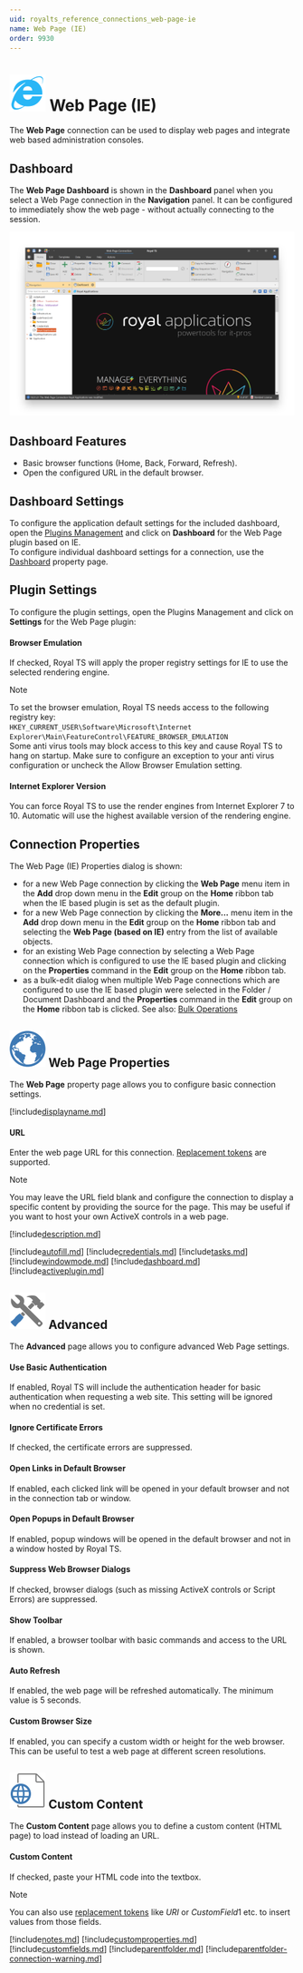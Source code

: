 ```yaml
---
uid: royalts_reference_connections_web-page-ie
name: Web Page (IE)
order: 9930
---
```


# ![](/r2022/images/RoyalTS/Plugins/Connections/WebPageIE/SVG_PluginIcon_32.svg#img_header) Web Page (IE)
The **Web Page** connection can be used to display web pages and integrate web based administration consoles.

## Dashboard
The **Web Page Dashboard** is shown in the **Dashboard** panel when you select a Web Page connection in the **Navigation** panel. It can be configured to immediately show the web page - without actually connecting to the session.

![WebPageIE_Dashboard](/r2022/images/RoyalTS/Plugins/Connections/WebPageIE/ie_dashboard.png)

## Dashboard Features
- Basic browser functions (Home, Back, Forward, Refresh).
- Open the configured URL in the default browser.

## Dashboard Settings
To configure the application default settings for the included dashboard, open the [Plugins Management](xref:royalts_intro_plugins) and click on **Dashboard** for the Web Page plugin based on IE.  
To configure individual dashboard settings for a connection, use the [Dashboard](#dashboard) property page.

## Plugin Settings
To configure the plugin settings, open the Plugins Management and click on **Settings** for the Web Page plugin:

#### Browser Emulation
If checked, Royal TS will apply the proper registry settings for IE to use the selected rendering engine.
> [!Note]
> To set the browser emulation, Royal TS needs access to the following registry key:  
> ```HKEY_CURRENT_USER\Software\Microsoft\Internet Explorer\Main\FeatureControl\FEATURE_BROWSER_EMULATION```  
> Some anti virus tools may block access to this key and cause Royal TS to hang on startup. Make sure to configure an exception to your anti virus configuration or uncheck the Allow Browser Emulation setting.

#### Internet Explorer Version
You can force Royal TS to use the render engines from Internet Explorer 7 to 10. Automatic will use the highest available version of the rendering engine.

## Connection Properties
The Web Page (IE) Properties dialog is shown:
- for a new Web Page connection by clicking the **Web Page** menu item in the **Add** drop down menu in the **Edit** group on the **Home** ribbon tab when the IE based plugin is set as the default plugin.
- for a new Web Page connection by clicking the **More...** menu item in the **Add** drop down menu in the **Edit** group on the **Home** ribbon tab and selecting the **Web Page (based on IE)** entry from the list of available objects.
- for an existing Web Page connection by selecting a Web Page connection which is configured to use the IE based plugin and clicking on the **Properties** command in the **Edit** group on the **Home** ribbon tab.
- as a bulk-edit dialog when multiple Web Page connections which are configured to use the IE based plugin were selected in the Folder / Document Dashboard and the **Properties** command in the **Edit** group on the **Home** ribbon tab is clicked. See also: [Bulk Operations](xref:royalts_tutorials_bulk)

## ![](/r2022/images/RoyalTS/Plugins/Connections/WebPageIE/SVG_PluginIconConnection_32.svg#img_header) Web Page Properties
The **Web Page** property page allows you to configure basic connection settings.

[!include[displayname.md](~/royalts/_shared/displayname.md)]

#### URL
Enter the web page URL for this connection. [Replacement tokens](xref:royalts_advanced_tokens) are supported.

> [!Note]
> You may leave the URL field blank and configure the connection to display a specific content by providing the source for the page. This may be useful if you want to host your own ActiveX controls in a web page.

[!include[description.md](~/royalts/_shared/description.md)]

[!include[autofill.md](~/royalts/_shared/autofill.md)]
[!include[credentials.md](~/royalts/_shared/credentials.md)]
[!include[tasks.md](~/royalts/_shared/tasks.md)]
[!include[windowmode.md](~/royalts/_shared/windowmode.md)]
[!include[dashboard.md](~/royalts/_shared/dashboard.md)]
[!include[activeplugin.md](~/royalts/_shared/activeplugin.md)]

## ![](/r2022/images/RoyalTS/Plugins/Connections/WebPageIE/SVG_PageAdvanced_32.svg#img_header) Advanced
The **Advanced** page allows you to configure advanced Web Page settings.

#### Use Basic Authentication
If enabled, Royal TS will include the authentication header for basic authentication when requesting a web site. This setting will be ignored when no credential is set.

#### Ignore Certificate Errors
If checked, the certificate errors are suppressed.

#### Open Links in Default Browser
If enabled, each clicked link will be opened in your default browser and not in the connection tab or window.

#### Open Popups in Default Browser
If enabled, popup windows will be opened in the default browser and not in a window hosted by Royal TS.

#### Suppress Web Browser Dialogs
If checked, browser dialogs (such as missing ActiveX controls or Script Errors) are suppressed.

#### Show Toolbar
If enabled, a browser toolbar with basic commands and access to the URL is shown.

#### Auto Refresh
If enabled, the web page will be refreshed automatically. The minimum value is 5 seconds.

#### Custom Browser Size
If enabled, you can specify a custom width or height for the web browser. This can be useful to test a web page at different screen resolutions.

## ![](/r2022/images/RoyalTS/Plugins/Connections/WebPageIE/SVG_PageCustomContent_32.svg#img_header) Custom Content
The **Custom Content** page allows you to define a custom content (HTML page) to load instead of loading an URL.

#### Custom Content
If checked, paste your HTML code into the textbox.

> [!Note]
> You can also use [replacement tokens](xref:royalts_advanced_tokens) like $URI$ or $CustomField1$ etc. to insert values from those fields.

[!include[notes.md](~/royalts/_shared/notes.md)]
[!include[customproperties.md](~/royalts/_shared/customproperties.md)]
[!include[customfields.md](~/royalts/_shared/customfields.md)]
[!include[parentfolder.md](~/royalts/_shared/parentfolder.md)]
[!include[parentfolder-connection-warning.md](~/royalts/_shared/parentfolder-connection-warning.md)]
